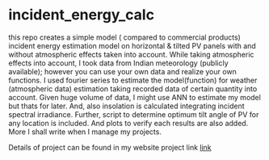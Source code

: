 # incident_energy_calc

this repo creates a simple model ( compared to commercial products)  incident energy estimation model on horizontal & tilted PV panels with and without atmospheric effects taken into account. While taking atmospheric effects into account, I took data from Indian meteorology (publicly available); however you can use your own data and realize your own functions. I used fourier series to estimate the model(function) for weather (atmospheric data) estimation taking recorded data of certain quantity into account. Given huge volume of data, I might use ANN to estimate my model but thats for later. And, also insolation is calculated integrating incident spectral irradiance. Further, script to determine optimum tilt angle of PV for any location is included. And plots to verify each results are also added. More I shall write when I manage my projects. 

Details of project can be found in my website project link <a href = "https://abhisekadhikari.com.np/hestimation/">link</a>
